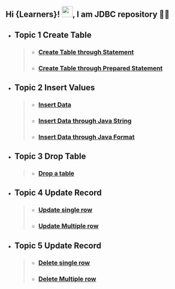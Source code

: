## Hi {Learners}! <img src="https://github.com/TheDudeThatCode/TheDudeThatCode/blob/master/Assets/Hi.gif" width="29px">, I am JDBC repository 👨‍🎓

- ## Topic 1 Create Table
     > - ### [Create Table through Statement](https://github.com/goalsachiever/Jdbc-programs/blob/master/src/_001_Create_Table_statement.java)
     > - ### [Create Table through Prepared Statement](https://github.com/goalsachiever/Jdbc-programs/blob/master/src/_002_Create_Table.java)
    
- ## Topic 2 Insert Values
     > - ### [Insert Data](https://github.com/goalsachiever/Jdbc-programs/blob/master/src/_003_Insert_data.java)
     > - ### [Insert Data through Java String](https://github.com/goalsachiever/Jdbc-programs/blob/master/src/_005_Dynamic_Input_Data.java)
     > - ### [Insert Data through Java Format](https://github.com/goalsachiever/Jdbc-programs/blob/master/src/_006_Insert_Data_Java_Format.java)
  
- ## Topic 3 Drop Table
     > - ### [Drop a table](https://github.com/goalsachiever/Jdbc-programs/blob/master/src/_004_Drop_Table.java)

- ## Topic 4 Update Record
     > - ### [Update single row](https://github.com/goalsachiever/Jdbc-programs/blob/master/src/_007_Update_single_row.java)
     > - ### [Update Multiple row](https://github.com/goalsachiever/Jdbc-programs/blob/master/src/_008_Update_multiple_Records.java)

- ## Topic 5 Update Record
     > - ### [Delete single row](https://github.com/goalsachiever/Jdbc-programs/blob/master/src/_009_Delete_Single_row.java)
     > - ### [Delete Multiple row](https://github.com/goalsachiever/Jdbc-programs/blob/master/src/_010_Delete_multiple_records.java)
    
    
